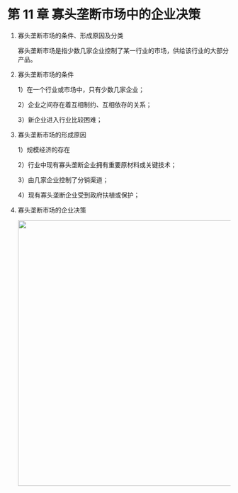 # 第 11 章 寡头垄断市场中的企业决策

1. 寡头垄断市场的条件、形成原因及分类

   寡头垄断市场是指少数几家企业控制了某一行业的市场，供给该行业的大部分产品。

2. 寡头垄断市场的条件

   1）在一个行业或市场中，只有少数几家企业；

   2）企业之间存在着互相制约、互相依存的关系；

   3）新企业进入行业比较困难；

3. 寡头垄断市场的形成原因

   1）规模经济的存在

   2）行业中现有寡头垄断企业拥有重要原材料或关键技术；

   3）由几家企业控制了分销渠道；

   4）现有寡头垄断企业受到政府扶植或保护；

4. 寡头垄断市场的企业决策

   <image src="https://szu-csse-1305214533.cos.ap-guangzhou.myqcloud.com/economy%2F11-01.png" width="600"/>
